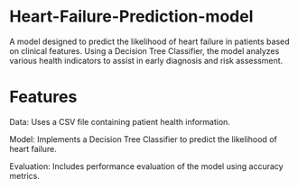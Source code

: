 # Heart-Failure-Prediction-model
A model designed to predict the likelihood of heart failure in patients based on clinical features. Using a Decision Tree Classifier, the model analyzes various health indicators to assist in early diagnosis and risk assessment.  
# Features
 Data: Uses a CSV file containing patient health information.
 
 Model: Implements a Decision Tree Classifier to predict the likelihood of heart failure.
 
 Evaluation: Includes performance evaluation of the model using accuracy metrics.
